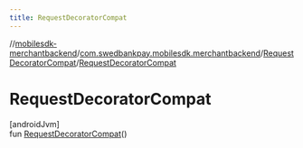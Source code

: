 ```yaml
---
title: RequestDecoratorCompat
---
```

//[mobilesdk-merchantbackend](../../../index.html)/[com.swedbankpay.mobilesdk.merchantbackend](../index.html)/[RequestDecoratorCompat](index.html)/[RequestDecoratorCompat](-request-decorator-compat.html)



# RequestDecoratorCompat



[androidJvm]\
fun [RequestDecoratorCompat](-request-decorator-compat.html)()





